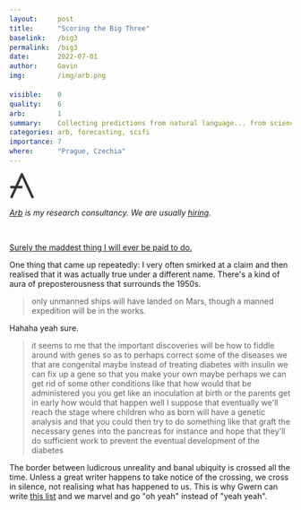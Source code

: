 ```yaml
---
layout:     post
title:      "Scoring the Big Three"
baselink:   /big3
permalink:  /big3
date:       2022-07-01  
author:     Gavin   
img:        /img/arb.png

visible:    0
quality:    6
arb: 		1
summary:    Collecting predictions from natural language... from science fiction!
categories: arb, forecasting, scifi
importance: 7
where:      "Prague, Czechia"
---
```



<img width="9%" src="/img/arb.png" />
<br>

_<a href="{{arb}}">Arb</a> is my research consultancy. We are usually <a href="https://arbresearch.com/jobs">hiring</a>._

<br>

<a href="https://www.cold-takes.com/the-track-record-of-futurists-seems-fine/">Surely the maddest thing I will ever be paid to do.</a>

One thing that came up repeatedly: I very often smirked at a claim and then realised that it was actually true under a different name. There's a kind of aura of preposterousness that surrounds the 1950s.

> only unmanned ships will have landed on Mars, though a manned expedition will be in the works. 

Hahaha yeah sure.

> it seems to me that the important discoveries will be how to fiddle around with genes so as to perhaps correct some of the diseases we that are congenital maybe instead of treating diabetes with insulin we can fix up a gene so that you make your own maybe perhaps we can get rid of some other conditions like that how would that be administered you you get like an inoculation at birth or the parents get in early how would that happen well I suppose that eventually we'll reach the stage where children who as born will have a genetic analysis and that you could then try to do something like that graft the necessary genes into the pancreas for instance and hope that they'll do sufficient work to prevent the eventual development of the diabetes

The border between ludicrous unreality and banal ubiquity is crossed all the time. Unless a great writer happens to take notice of the crossing, we cross in silence, not realising what has happened to us. This is why Gwern can write [this list](https://www.gwern.net/Improvements) and we marvel and go "oh yeah" instead of "yeah yeah".

<br><br><br><br>